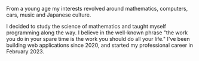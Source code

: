 From a young age my interests revolved around mathematics, computers, cars, music and Japanese culture.

I decided to study the science of mathematics and taught myself programming along the way. I believe in the well-known phrase "the work you do in your spare time is the work you should do all your life." I've been building web applications since 2020, and started my professional career in February 2023.
